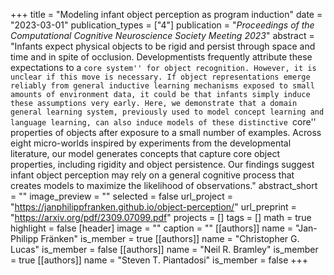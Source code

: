 +++
title = "Modeling infant object perception as program induction"
date = "2023-03-01"
publication_types = ["4"]
publication = "_Proceedings of the Computational Cognitive Neuroscience Society Meeting 2023_"
abstract = "Infants expect physical objects to be rigid and persist through space and time and in spite of occlusion. Developmentists frequently attribute these expectations to a ``core system'' for object recognition. However, it is unclear if this move is necessary. If object representations emerge reliably from general inductive learning mechanisms exposed to small amounts of environment data, it could be that infants simply induce these assumptions very early. Here, we demonstrate that a domain general learning system, previously used to model concept learning and language learning, can also induce models of these distinctive ``core'' properties of objects after exposure to a small number of examples. Across eight micro-worlds inspired by experiments from the developmental literature, our model generates concepts that capture core object properties, including rigidity and object persistence. Our findings suggest infant object perception may rely on a general cognitive process that creates models to maximize the likelihood of observations."
abstract_short = ""
image_preview = ""
selected = false
url_project = "https://janphilippfranken.github.io/object-perception/"
url_preprint = "https://arxiv.org/pdf/2309.07099.pdf"
projects = []
tags = []
math = true
highlight = false
[header]
image = ""
caption = ""
[[authors]]
	name = "Jan-Philipp Fränken"
	is_member = true
[[authors]]
	name = "Christopher G. Lucas"
	is_member = false
[[authors]]
	name = "Neil R. Bramley"
	is_member = true
[[authors]]
	name = "Steven T. Piantadosi"
	is_member = false
+++
